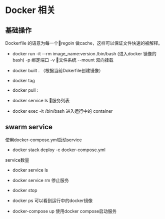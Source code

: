 # Docker 相关
## 基础操作
Dockerfile 的语意为每一个regoin 做cache，这样可以保证文件快速的被解释。

 - docker run -it --rm image_name:version /bin/bash (进入docker 镜像的bash)
    -p 绑定端口
    -v 文件系统
    --mount 双向挂载
 - docker built . （根据当前Dokerfile创建镜像）
 
 - docker tag 
 
 - docker pull <source>:<tag>

 - docker service ls 服务列表

 - docker exec -it <containter id> /bin/bash 进入运行中的 container 
## swarm service
使用docker-compose.yml启动service

 - docker stack deploy -c docker-compose.yml <service name>
 
service数量
 - docker service ls

 - docker service rm <service name> 停止服务

 - docker stop <service>

 - docker ps 可以看到运行中的docker镜像

 - docker-compose up 使用docker compose启动服务